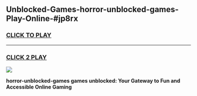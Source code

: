 
## Unblocked-Games-horror-unblocked-games-Play-Online-#jp8rx
<h3>
<a href="https://premium.freeplayer.one?title=horror-unblocked-games&ref=27F">CLICK TO PLAY</a></h3>
<hr>

<h3>
<a href="https://premium.freeplayer.one?title=horror-unblocked-games&ref=27F">CLICK 2 PLAY</a>
  
</h3>

<a href="https://premium.freeplayer.one?title=horror-unblocked-games&ref=27F"><img src="https://clearcache.store/games.png"></a>


**horror-unblocked-games games unblocked: Your Gateway to Fun and Accessible Online Gaming**
